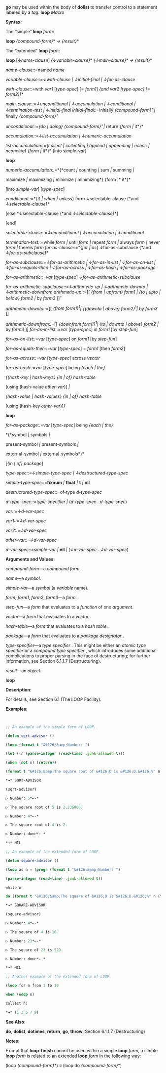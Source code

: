 **go** may be used within the body of **dolist** to transfer control to a statement labeled by a *tag*. **loop** *Macro* 



**Syntax:** 



The “simple” **loop** *form*: 



**loop** *\{compound-form\}*\* *→ \{result\}*\* 



The “extended” **loop** *form*: 



**loop** [*↓name-clause*] *\{↓variable-clause\}*\* *\{↓main-clause\}*\* *→ \{result\}*\* 



*name-clause::*=named *name* 



*variable-clause::*=*↓with-clause | ↓initial-final | ↓for-as-clause* 



*with-clause::*=with *var1* [*type-spec*] [= *form1*] *\{*and *var2* [*type-spec*] [= *form2*]*\}*\* 



*main-clause::*=*↓unconditional | ↓accumulation | ↓conditional | ↓termination-test | ↓initial-final initial-final::*=initially *\{compound-form\}*<sup>+</sup>*|* finally *\{compound-form\}*<sup>+</sup> 



*unconditional::*=*\{*do *|* doing*\} \{compound-form\}*<sup>+</sup>*|* return *\{form |* it*\}* 



*accumulation::*=*↓list-accumulation | ↓numeric-accumulation* 



*list-accumulation::*=*\{*collect *|* collecting *|* append *|* appending *|* nconc *|* nconcing*\} \{form |* it*\}* [into *simple-var*] 







 



 



**loop** 



*numeric-accumulation::*=*\{*count *|* counting *|* sum *|* summing *|* 



maximize *|* maximizing *|* minimize *|* minimizing*\} \{form |* it*\}* 



[into *simple-var*] [*type-spec*] 



*conditional::*=*\{*if *|* when *|* unless*\} form ↓selectable-clause \{*and *↓selectable-clause\}*\* 



[else *↓selectable-clause \{*and *↓selectable-clause\}*\*] 



[end] 



*selectable-clause::*=*↓unconditional | ↓accumulation | ↓conditional* 



*termination-test::*=while *form |* until *form |* repeat *form |* always *form |* never *form |* thereis *form for-as-clause::*=*\{*for *|* as*\} ↓for-as-subclause \{*and *↓for-as-subclause\}*\* 



*for-as-subclause::*=*↓for-as-arithmetic | ↓for-as-in-list | ↓for-as-on-list | ↓for-as-equals-then | ↓for-as-across | ↓for-as-hash | ↓for-as-package* 



*for-as-arithmetic::*=*var* [*type-spec*] *↓for-as-arithmetic-subclause* 



*for-as-arithmetic-subclause::*=*↓arithmetic-up | ↓arithmetic-downto | ↓arithmetic-downfrom arithmetic-up::*=[[ *\{*from *|* upfrom*\} form1 | \{*to *|* upto *|* below*\} form2 |* by *form3* ]]<sup>+</sup> 



*arithmetic-downto::*=[[ *\{*from *form1\}*<sup>1</sup>*| \{\{*downto *|* above*\} form2\}*<sup>1</sup>*|* by *form3* ]] 



*arithmetic-downfrom::*=[[ *\{*downfrom *form1\}*<sup>1</sup>*| \{*to *|* downto *|* above*\} form2 |* by *form3* ]] *for-as-in-list::*=*var* [*type-spec*] in *form1* [by *step-fun*] 



*for-as-on-list::*=*var* [*type-spec*] on *form1* [by *step-fun*] 



*for-as-equals-then::*=*var* [*type-spec*] = *form1* [then *form2*] 



*for-as-across::*=*var* [*type-spec*] across *vector* 



*for-as-hash::*=*var* [*type-spec*] being *\{*each *|* the*\}* 



*\{\{*hash-key *|* hash-keys*\} \{*in *|* of*\} hash-table* 



[using (hash-value *other-var*)] *|* 



*\{*hash-value *|* hash-values*\} \{*in *|* of*\} hash-table* 



[using (hash-key *other-var*)]*\}* 







 



 



**loop** 



*for-as-package::*=*var* [*type-spec*] being *\{*each *|* the*\}* 



*\{*symbol *|* symbols *|* 



present-symbol *|* present-symbols *|* 



external-symbol *|* external-symbols*\}* 



[*\{*in *|* of*\} package*] 



*type-spec::*=*↓simple-type-spec | ↓destructured-type-spec* 



*simple-type-spec::*=**fixnum** *|* **float** *|* **t** *|* **nil** 



*destructured-type-spec::*=of-type *d-type-spec* 



*d-type-spec::*=*type-specifier |* (*d-type-spec* . *d-type-spec*) 



*var::*=*↓d-var-spec* 



*var1::*=*↓d-var-spec* 



*var2::*=*↓d-var-spec* 



*other-var::*=*↓d-var-spec* 



*d-var-spec::*=*simple-var |* **nil** *|* (*↓d-var-spec* . *↓d-var-spec*) 



**Arguments and Values:** 



*compound-form*—a *compound form*. 



*name*—a *symbol*. 



*simple-var*—a *symbol* (a *variable* name). 



*form*, *form1*, *form2*, *form3*—a *form*. 



*step-fun*—a *form* that evaluates to a *function* of one *argument*. 



*vector*—a *form* that evaluates to a *vector* . 



*hash-table*—a *form* that evaluates to a *hash table*. 



*package*—a *form* that evaluates to a *package designator* . 



*type-specifier*—a *type specifier* . This might be either an *atomic type specifier* or a *compound type specifier* , which introduces some additional complications to proper parsing in the face of destructuring; for further information, see Section 6.1.1.7 (Destructuring). 



*result*—an *object*. 







 



 



**loop** 



**Description:** 



For details, see Section 6.1 (The LOOP Facility). 



**Examples:**
```lisp
 

;; An example of the simple form of LOOP. 

(defun sqrt-advisor () 

(loop (format t "&#126;&amp;Number: ") 

(let ((n (parse-integer (read-line) :junk-allowed t))) 

(when (not n) (return)) 

(format t "&#126;&amp;The square root of &#126;D is &#126;D.&#126;%" n (sqrt n))))) 

*→* SQRT-ADVISOR 

(sqrt-advisor) 

▷ Number: 5*←-* 

▷ The square root of 5 is 2.236068. 

▷ Number: 4*←-* 

▷ The square root of 4 is 2. 

▷ Number: done*←-* 

*→* NIL 

;; An example of the extended form of LOOP. 

(defun square-advisor () 

(loop as n = (progn (format t "&#126;&amp;Number: ") 

(parse-integer (read-line) :junk-allowed t)) 

while n 

do (format t "&#126;&amp;The square of &#126;D is &#126;D.&#126;%" n (\* n n)))) 

*→* SQUARE-ADVISOR 

(square-advisor) 

▷ Number: 4*←-* 

▷ The square of 4 is 16. 

▷ Number: 23*←-* 

▷ The square of 23 is 529. 

▷ Number: done*←-* 

*→* NIL 

;; Another example of the extended form of LOOP. 

(loop for n from 1 to 10 

when (oddp n) 

collect n) 

*→* (1 3 5 7 9) 


```
**See Also:** 



**do**, **dolist**, **dotimes**, **return**, **go**, **throw**, Section 6.1.1.7 (Destructuring) 







 



 



**Notes:** 



Except that **loop-finish** cannot be used within a simple **loop** *form*, a simple **loop** *form* is related to an extended **loop** *form* in the following way: 



(loop *\{compound-form\}*\*) *≡* (loop do *\{compound-form\}*\*) 



